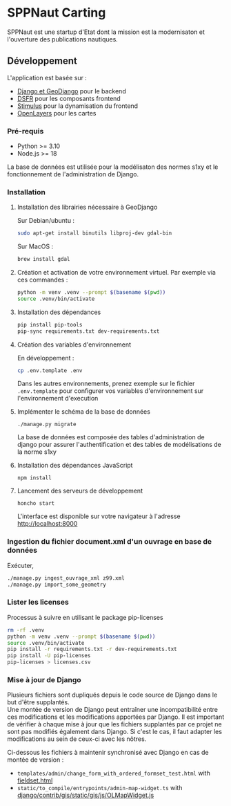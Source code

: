 # SPPNaut Carting

SPPNaut est une startup d'Etat dont la mission est la modernisaton et l'ouverture des publications nautiques.

## Développement

L'application est basée sur :

-   [Django et GeoDjango](https://www.djangoproject.com) pour le backend
-   [DSFR](https://www.systeme-de-design.gouv.fr) pour les composants frontend
-   [Stimulus](https://stimulus.hotwired.dev) pour la dynamisation du frontend
-   [OpenLayers](https://openlayers.org) pour les cartes

### Pré-requis

-   Python >= 3.10
-   Node.js >= 18

La base de données est utilisée pour la modélisaton des normes s1xy et le fonctionnement de l'administration de Django.

### Installation

1. Installation des librairies nécessaire à GeoDjango

    Sur Debian/ubuntu :

    ```sh
    sudo apt-get install binutils libproj-dev gdal-bin
    ```

    Sur MacOS :

    ```sh
    brew install gdal
    ```

1. Création et activation de votre environnement virtuel. Par exemple via ces commandes :

    ```sh
    python -m venv .venv --prompt $(basename $(pwd))
    source .venv/bin/activate
    ```

1. Installation des dépendances

    ```sh
    pip install pip-tools
    pip-sync requirements.txt dev-requirements.txt
    ```

1. Création des variables d'environnement

    En développement :

    ```sh
    cp .env.template .env
    ```

    Dans les autres environnements, prenez exemple sur le fichier `.env.template` pour configurer vos variables d'environnement sur l'environnement d'execution

1. Implémenter le schéma de la base de données

    `./manage.py migrate`

    La base de données est composée des tables d'administration de django pour assurer l'authentification et des tables de modélisations de la norme s1xy

1. Installation des dépendances JavaScript

    `npm install`

1. Lancement des serveurs de développement

    `honcho start`

    L'interface est disponible sur votre navigateur à l'adresse [http://localhost:8000](http://localhost:8000)

### Ingestion du fichier document.xml d'un ouvrage en base de données

Exécuter,

```sh
./manage.py ingest_ouvrage_xml z99.xml
./manage.py import_some_geometry
```

### Lister les licenses

Processus à suivre en utilisant le package pip-licenses

```sh
rm -rf .venv
python -m venv .venv --prompt $(basename $(pwd))
source .venv/bin/activate
pip install -r requirements.txt -r dev-requirements.txt
pip install -U pip-licenses
pip-licenses > licenses.csv
```

### Mise à jour de Django

Plusieurs fichiers sont dupliqués depuis le code source de Django dans le but d'être supplantés.    
Une montée de version de Django peut entraîner une incompatibilité entre ces modifications et les modifications apportées par Django. Il est important de vérifier à chaque mise à jour que les fichiers supplantés par ce projet ne sont pas modifiés également dans Django. Si c'est le cas, il faut adapter les modifications au sein de ceux-ci avec les nôtres.  
  
Ci-dessous les fichiers à maintenir synchronisé avec Django en cas de montée de version : 
* `templates/admin/change_form_with_ordered_formset_test.html` with [fieldset.html](https://github.com/django/django/blob/stable/4.2.x/django/contrib/admin/templates/admin/includes/fieldset.html)
* `static/to_compile/entrypoints/admin-map-widget.ts` with [django/contrib/gis/static/gis/js/OLMapWidget.js](https://github.com/django/django/blob/main/django/contrib/gis/static/gis/js/OLMapWidget.js)
